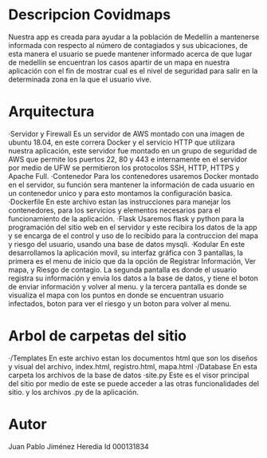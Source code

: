 # Descripcion Covidmaps
Nuestra app es creada para ayudar a la población de Medellín a mantenerse informada con respecto al número de contagiados y sus ubicaciones, de esta manera el usuario se puede mantener informado acerca de que lugar de medellín se encuentran los casos apartir de un mapa en nuestra aplicación con el fin de mostrar cual es el nivel de seguridad para salir en la determinada zona en la que el usuario vive.
# Arquitectura
·Servidor y Firewall
Es un servidor de AWS montado con una imagen de ubuntu 18.04, en este correra Docker y el servicio HTTP que utilizara nuestra aplicación, este servidor fue montado en un grupo de seguridad de AWS que permite los puertos 22, 80 y 443 e internamente en el servidor por medio de UFW se permitieron los protocolos SSH, HTTP, HTTPS y Apache Full.
·Contenedor
Para los contenedores usaremos Docker montado en el servidor, su función sera mantener la información de cada usuario en un contenedor unico y para esto montamos la configuración basica.
·Dockerfile
En este archivo estan las instrucciones para manejar los contenedores, para los servicios y elementos necesarios para el funcionamiento de la aplicación.
·Flask
Usaremos flask y python para la programación del sitio web en el servidor y este recibira los datos de la app y se encarga de el control y uso de lo recibido para la contruccion del mapa y riesgo del usuario, usando una base de datos mysqli.
·Kodular
En este desarrollamos la aplicación movil, su interfaz gráfica con 3 pantallas, la primera es el menu de inicio que da la opción de Registrar Información, Ver mapa, y Riesgo de contagio.
La segunda pantalla es donde el usuario registra su información y envia los datos a la base de datos, y tiene el boton de enviar información y volver al menu.
y la tercera pantalla es donde se visualiza el mapa con los puntos en donde se encuentran usuario infectados, boton para ver el riesgo y un boton para volver al menu.
# Arbol de carpetas del sitio
·/Templates
En este archivo estan los documentos html que son los diseños y visual del archivo, index.html, registro.html, mapa.html
·/Database
En esta carpeta los archivos de la base de datos
·site.py
Este es el visor principal del sitio por medio de este se puede acceder a las otras funcionalidades del sitio.
y los archivos .py de la aplicación.
# Autor
Juan Pablo Jiménez Heredia
Id 000131834
